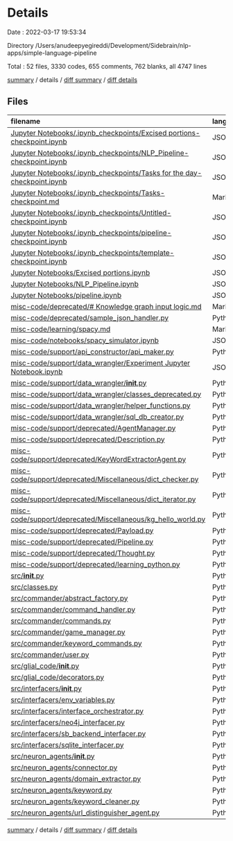 # Details

Date : 2022-03-17 19:53:34

Directory /Users/anudeepyegireddi/Development/Sidebrain/nlp-apps/simple-language-pipeline

Total : 52 files,  3330 codes, 655 comments, 762 blanks, all 4747 lines

[summary](results.md) / details / [diff summary](diff.md) / [diff details](diff-details.md)

## Files
| filename | language | code | comment | blank | total |
| :--- | :--- | ---: | ---: | ---: | ---: |
| [Jupyter Notebooks/.ipynb_checkpoints/Excised portions-checkpoint.ipynb](/Jupyter%20Notebooks/.ipynb_checkpoints/Excised%20portions-checkpoint.ipynb) | JSON | 6 | 0 | 1 | 7 |
| [Jupyter Notebooks/.ipynb_checkpoints/NLP_Pipeline-checkpoint.ipynb](/Jupyter%20Notebooks/.ipynb_checkpoints/NLP_Pipeline-checkpoint.ipynb) | JSON | 6 | 0 | 1 | 7 |
| [Jupyter Notebooks/.ipynb_checkpoints/Tasks for the day-checkpoint.ipynb](/Jupyter%20Notebooks/.ipynb_checkpoints/Tasks%20for%20the%20day-checkpoint.ipynb) | JSON | 6 | 0 | 1 | 7 |
| [Jupyter Notebooks/.ipynb_checkpoints/Tasks-checkpoint.md](/Jupyter%20Notebooks/.ipynb_checkpoints/Tasks-checkpoint.md) | Markdown | 0 | 0 | 1 | 1 |
| [Jupyter Notebooks/.ipynb_checkpoints/Untitled-checkpoint.ipynb](/Jupyter%20Notebooks/.ipynb_checkpoints/Untitled-checkpoint.ipynb) | JSON | 6 | 0 | 1 | 7 |
| [Jupyter Notebooks/.ipynb_checkpoints/pipeline-checkpoint.ipynb](/Jupyter%20Notebooks/.ipynb_checkpoints/pipeline-checkpoint.ipynb) | JSON | 6 | 0 | 1 | 7 |
| [Jupyter Notebooks/.ipynb_checkpoints/template-checkpoint.ipynb](/Jupyter%20Notebooks/.ipynb_checkpoints/template-checkpoint.ipynb) | JSON | 6 | 0 | 1 | 7 |
| [Jupyter Notebooks/Excised portions.ipynb](/Jupyter%20Notebooks/Excised%20portions.ipynb) | JSON | 67 | 0 | 1 | 68 |
| [Jupyter Notebooks/NLP_Pipeline.ipynb](/Jupyter%20Notebooks/NLP_Pipeline.ipynb) | JSON | 596 | 0 | 1 | 597 |
| [Jupyter Notebooks/pipeline.ipynb](/Jupyter%20Notebooks/pipeline.ipynb) | JSON | 672 | 0 | 1 | 673 |
| [misc-code/deprecated/# Knowledge graph input logic.md](/misc-code/deprecated/#%20Knowledge%20graph%20input%20logic.md) | Markdown | 171 | 0 | 66 | 237 |
| [misc-code/deprecated/sample_json_handler.py](/misc-code/deprecated/sample_json_handler.py) | Python | 8 | 0 | 1 | 9 |
| [misc-code/learning/spacy.md](/misc-code/learning/spacy.md) | Markdown | 8 | 0 | 13 | 21 |
| [misc-code/notebooks/spacy_simulator.ipynb](/misc-code/notebooks/spacy_simulator.ipynb) | JSON | 47 | 0 | 1 | 48 |
| [misc-code/support/api_constructor/api_maker.py](/misc-code/support/api_constructor/api_maker.py) | Python | 13 | 4 | 16 | 33 |
| [misc-code/support/data_wrangler/Experiment Jupyter Notebook.ipynb](/misc-code/support/data_wrangler/Experiment%20Jupyter%20Notebook.ipynb) | JSON | 298 | 0 | 1 | 299 |
| [misc-code/support/data_wrangler/__init__.py](/misc-code/support/data_wrangler/__init__.py) | Python | 0 | 0 | 1 | 1 |
| [misc-code/support/data_wrangler/classes_deprecated.py](/misc-code/support/data_wrangler/classes_deprecated.py) | Python | 97 | 42 | 63 | 202 |
| [misc-code/support/data_wrangler/helper_functions.py](/misc-code/support/data_wrangler/helper_functions.py) | Python | 15 | 1 | 4 | 20 |
| [misc-code/support/data_wrangler/sql_db_creator.py](/misc-code/support/data_wrangler/sql_db_creator.py) | Python | 23 | 5 | 8 | 36 |
| [misc-code/support/deprecated/AgentManager.py](/misc-code/support/deprecated/AgentManager.py) | Python | 6 | 10 | 3 | 19 |
| [misc-code/support/deprecated/Description.py](/misc-code/support/deprecated/Description.py) | Python | 6 | 6 | 6 | 18 |
| [misc-code/support/deprecated/KeyWordExtractorAgent.py](/misc-code/support/deprecated/KeyWordExtractorAgent.py) | Python | 24 | 8 | 10 | 42 |
| [misc-code/support/deprecated/Miscellaneous/dict_checker.py](/misc-code/support/deprecated/Miscellaneous/dict_checker.py) | Python | 8 | 0 | 5 | 13 |
| [misc-code/support/deprecated/Miscellaneous/dict_iterator.py](/misc-code/support/deprecated/Miscellaneous/dict_iterator.py) | Python | 18 | 0 | 7 | 25 |
| [misc-code/support/deprecated/Miscellaneous/kg_hello_world.py](/misc-code/support/deprecated/Miscellaneous/kg_hello_world.py) | Python | 20 | 0 | 7 | 27 |
| [misc-code/support/deprecated/Payload.py](/misc-code/support/deprecated/Payload.py) | Python | 10 | 10 | 9 | 29 |
| [misc-code/support/deprecated/Pipeline.py](/misc-code/support/deprecated/Pipeline.py) | Python | 0 | 0 | 1 | 1 |
| [misc-code/support/deprecated/Thought.py](/misc-code/support/deprecated/Thought.py) | Python | 12 | 8 | 9 | 29 |
| [misc-code/support/deprecated/learning_python.py](/misc-code/support/deprecated/learning_python.py) | Python | 4 | 41 | 6 | 51 |
| [src/__init__.py](/src/__init__.py) | Python | 16 | 0 | 11 | 27 |
| [src/classes.py](/src/classes.py) | Python | 57 | 42 | 45 | 144 |
| [src/commander/abstract_factory.py](/src/commander/abstract_factory.py) | Python | 32 | 2 | 16 | 50 |
| [src/commander/command_handler.py](/src/commander/command_handler.py) | Python | 55 | 0 | 18 | 73 |
| [src/commander/commands.py](/src/commander/commands.py) | Python | 122 | 19 | 46 | 187 |
| [src/commander/game_manager.py](/src/commander/game_manager.py) | Python | 43 | 5 | 25 | 73 |
| [src/commander/keyword_commands.py](/src/commander/keyword_commands.py) | Python | 5 | 8 | 5 | 18 |
| [src/commander/user.py](/src/commander/user.py) | Python | 15 | 7 | 9 | 31 |
| [src/glial_code/__init__.py](/src/glial_code/__init__.py) | Python | 0 | 0 | 1 | 1 |
| [src/glial_code/decorators.py](/src/glial_code/decorators.py) | Python | 49 | 11 | 12 | 72 |
| [src/interfacers/__init__.py](/src/interfacers/__init__.py) | Python | 0 | 0 | 1 | 1 |
| [src/interfacers/env_variables.py](/src/interfacers/env_variables.py) | Python | 14 | 4 | 6 | 24 |
| [src/interfacers/interface_orchestrator.py](/src/interfacers/interface_orchestrator.py) | Python | 29 | 13 | 17 | 59 |
| [src/interfacers/neo4j_interfacer.py](/src/interfacers/neo4j_interfacer.py) | Python | 151 | 135 | 66 | 352 |
| [src/interfacers/sb_backend_interfacer.py](/src/interfacers/sb_backend_interfacer.py) | Python | 34 | 19 | 18 | 71 |
| [src/interfacers/sqlite_interfacer.py](/src/interfacers/sqlite_interfacer.py) | Python | 114 | 51 | 45 | 210 |
| [src/neuron_agents/__init__.py](/src/neuron_agents/__init__.py) | Python | 0 | 0 | 1 | 1 |
| [src/neuron_agents/connector.py](/src/neuron_agents/connector.py) | Python | 40 | 68 | 14 | 122 |
| [src/neuron_agents/domain_extractor.py](/src/neuron_agents/domain_extractor.py) | Python | 70 | 38 | 28 | 136 |
| [src/neuron_agents/keyword.py](/src/neuron_agents/keyword.py) | Python | 233 | 72 | 96 | 401 |
| [src/neuron_agents/keyword_cleaner.py](/src/neuron_agents/keyword_cleaner.py) | Python | 70 | 19 | 26 | 115 |
| [src/neuron_agents/url_distinguisher_agent.py](/src/neuron_agents/url_distinguisher_agent.py) | Python | 22 | 7 | 9 | 38 |

[summary](results.md) / details / [diff summary](diff.md) / [diff details](diff-details.md)